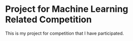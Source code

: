 # Project for Machine Learning Related Competition

This is my project for competition that I have participated.

